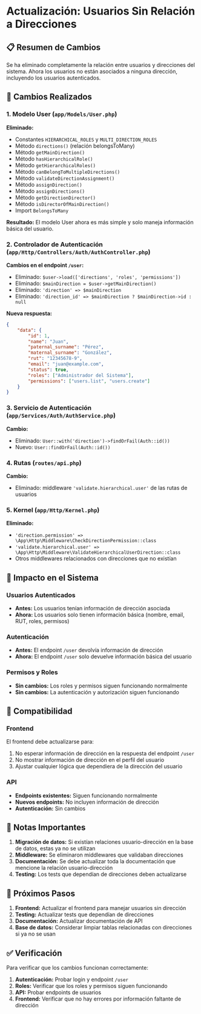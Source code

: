 # Actualización: Usuarios Sin Relación a Direcciones

## 📋 Resumen de Cambios

Se ha eliminado completamente la relación entre usuarios y direcciones del sistema. Ahora los usuarios no están asociados a ninguna dirección, incluyendo los usuarios autenticados.

## 🔄 Cambios Realizados

### 1. Modelo User (`app/Models/User.php`)

**Eliminado:**
- Constantes `HIERARCHICAL_ROLES` y `MULTI_DIRECTION_ROLES`
- Método `directions()` (relación belongsToMany)
- Método `getMainDirection()`
- Método `hasHierarchicalRole()`
- Método `getHierarchicalRoles()`
- Método `canBelongToMultipleDirections()`
- Método `validateDirectionAssignment()`
- Método `assignDirection()`
- Método `assignDirections()`
- Método `getDirectionDirector()`
- Método `isDirectorOfMainDirection()`
- Import `BelongsToMany`

**Resultado:** El modelo User ahora es más simple y solo maneja información básica del usuario.

### 2. Controlador de Autenticación (`app/Http/Controllers/Auth/AuthController.php`)

**Cambios en el endpoint `/user`:**
- Eliminado: `$user->load(['directions', 'roles', 'permissions'])`
- Eliminado: `$mainDirection = $user->getMainDirection()`
- Eliminado: `'direction' => $mainDirection`
- Eliminado: `'direction_id' => $mainDirection ? $mainDirection->id : null`

**Nueva respuesta:**
```json
{
    "data": {
        "id": 1,
        "name": "Juan",
        "paternal_surname": "Pérez",
        "maternal_surname": "González",
        "rut": "12345678-9",
        "email": "juan@example.com",
        "status": true,
        "roles": ["Administrador del Sistema"],
        "permissions": ["users.list", "users.create"]
    }
}
```

### 3. Servicio de Autenticación (`app/Services/Auth/AuthService.php`)

**Cambio:**
- Eliminado: `User::with('direction')->findOrFail(Auth::id())`
- Nuevo: `User::findOrFail(Auth::id())`

### 4. Rutas (`routes/api.php`)

**Cambio:**
- Eliminado: middleware `'validate.hierarchical.user'` de las rutas de usuarios

### 5. Kernel (`app/Http/Kernel.php`)

**Eliminado:**
- `'direction.permission' => \App\Http\Middleware\CheckDirectionPermission::class`
- `'validate.hierarchical.user' => \App\Http\Middleware\ValidateHierarchicalUserDirection::class`
- Otros middlewares relacionados con direcciones que no existían

## 🎯 Impacto en el Sistema

### Usuarios Autenticados
- **Antes:** Los usuarios tenían información de dirección asociada
- **Ahora:** Los usuarios solo tienen información básica (nombre, email, RUT, roles, permisos)

### Autenticación
- **Antes:** El endpoint `/user` devolvía información de dirección
- **Ahora:** El endpoint `/user` solo devuelve información básica del usuario

### Permisos y Roles
- **Sin cambios:** Los roles y permisos siguen funcionando normalmente
- **Sin cambios:** La autenticación y autorización siguen funcionando

## 🔧 Compatibilidad

### Frontend
El frontend debe actualizarse para:
1. No esperar información de dirección en la respuesta del endpoint `/user`
2. No mostrar información de dirección en el perfil del usuario
3. Ajustar cualquier lógica que dependiera de la dirección del usuario

### API
- **Endpoints existentes:** Siguen funcionando normalmente
- **Nuevos endpoints:** No incluyen información de dirección
- **Autenticación:** Sin cambios

## 📝 Notas Importantes

1. **Migración de datos:** Si existían relaciones usuario-dirección en la base de datos, estas ya no se utilizan
2. **Middleware:** Se eliminaron middlewares que validaban direcciones
3. **Documentación:** Se debe actualizar toda la documentación que mencione la relación usuario-dirección
4. **Testing:** Los tests que dependían de direcciones deben actualizarse

## 🚀 Próximos Pasos

1. **Frontend:** Actualizar el frontend para manejar usuarios sin dirección
2. **Testing:** Actualizar tests que dependían de direcciones
3. **Documentación:** Actualizar documentación de API
4. **Base de datos:** Considerar limpiar tablas relacionadas con direcciones si ya no se usan

## ✅ Verificación

Para verificar que los cambios funcionan correctamente:

1. **Autenticación:** Probar login y endpoint `/user`
2. **Roles:** Verificar que los roles y permisos siguen funcionando
3. **API:** Probar endpoints de usuarios
4. **Frontend:** Verificar que no hay errores por información faltante de dirección 